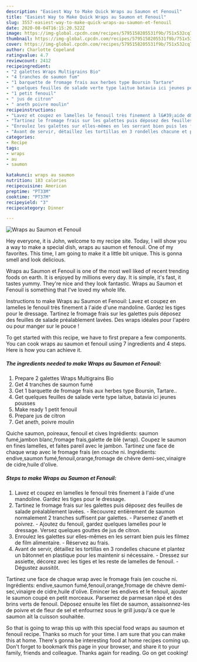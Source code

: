 ```yaml
---
description: "Easiest Way to Make Quick Wraps au Saumon et Fenouil"
title: "Easiest Way to Make Quick Wraps au Saumon et Fenouil"
slug: 3557-easiest-way-to-make-quick-wraps-au-saumon-et-fenouil
date: 2020-08-04T16:15:20.522Z
image: https://img-global.cpcdn.com/recipes/5795158205531f9b/751x532cq70/wraps-au-saumon-et-fenouil-photo-principale-de-la-recette.jpg
thumbnail: https://img-global.cpcdn.com/recipes/5795158205531f9b/751x532cq70/wraps-au-saumon-et-fenouil-photo-principale-de-la-recette.jpg
cover: https://img-global.cpcdn.com/recipes/5795158205531f9b/751x532cq70/wraps-au-saumon-et-fenouil-photo-principale-de-la-recette.jpg
author: Charlotte Copeland
ratingvalue: 4.7
reviewcount: 2412
recipeingredient:
- "2 galettes Wraps Multigrains Bio"
- "4 tranches de saumon fum"
- "1 barquette de fromage frais aux herbes type Boursin Tartare"
- " quelques feuilles de salade verte type laitue batavia ici jeunes pousses"
- "1 petit fenouil"
- " jus de citron"
- " aneth poivre moulin"
recipeinstructions:
- "Lavez et coupez en lamelles le fenouil très finement à l&#39;aide d&#39;une mandoline. Gardez les tiges pour le dressage."
- "Tartinez le fromage frais sur les galettes puis déposez des feuilles de salade préalablement lavées. Recouvrez entièrement de saumon normalement 2 tranches suffisent par galettes. Parsemez d&#39;aneth et poivrez. Ajoutez du fenouil, gardez quelques lamelles pour le dressage. Versez quelques gouttes de jus de citron."
- "Enroulez les galettes sur elles-mêmes en les serrant bien puis les filmez de film alimentaire. Réservez au frais."
- "Avant de servir, détaillez les tortillas en 3 rondelles chacune et plantez un bâtonnet en plastique pour les maintenir si nécessaire. Dressez sur assiette, décorez avec les tiges et les reste de lamelles de fenouil. Dégustez aussitôt."
categories:
- Recipe
tags:
- wraps
- au
- saumon

katakunci: wraps au saumon 
nutrition: 183 calories
recipecuisine: American
preptime: "PT33M"
cooktime: "PT37M"
recipeyield: "3"
recipecategory: Dinner

---
```



![Wraps au Saumon et Fenouil](https://img-global.cpcdn.com/recipes/5795158205531f9b/751x532cq70/wraps-au-saumon-et-fenouil-photo-principale-de-la-recette.jpg)

Hey everyone, it is John, welcome to my recipe site. Today, I will show you a way to make a special dish, wraps au saumon et fenouil. One of my favorites. This time, I am going to make it a little bit unique. This is gonna smell and look delicious.

Wraps au Saumon et Fenouil is one of the most well liked of recent trending foods on earth. It is enjoyed by millions every day. It is simple, it's fast, it tastes yummy. They're nice and they look fantastic. Wraps au Saumon et Fenouil is something that I've loved my whole life.

Instructions to make Wraps au Saumon et Fenouil: Lavez et coupez en lamelles le fenouil très finement à l&#39;aide d&#39;une mandoline. Gardez les tiges pour le dressage. Tartinez le fromage frais sur les galettes puis déposez des feuilles de salade préalablement lavées. Des wraps idéales pour l&#39;apéro ou pour manger sur le pouce !


To get started with this recipe, we have to first prepare a few components. You can cook wraps au saumon et fenouil using 7 ingredients and 4 steps. Here is how you can achieve it.

<!--inarticleads1-->

##### The ingredients needed to make Wraps au Saumon et Fenouil:

1. Prepare 2 galettes Wraps Multigrains Bio
1. Get 4 tranches de saumon fumé
1. Get 1 barquette de fromage frais aux herbes type Boursin, Tartare..
1. Get  quelques feuilles de salade verte type laitue, batavia ici jeunes pousses
1. Make ready 1 petit fenouil
1. Prepare  jus de citron
1. Get  aneth, poivre moulin


Quiche saumon, poireaux, fenouil et cives Ingrédients: saumon fumé,jambon blanc,fromage frais,galette de blé (wrap). Coupez le saumon en fines lamelles, et faites pareil avec le jambon. Tartinez une face de chaque wrap avec le fromage frais (en couche ni. Ingrédients: endive,saumon fumé,fenouil,orange,fromage de chèvre demi-sec,vinaigre de cidre,huile d&#39;olive. 

<!--inarticleads2-->

##### Steps to make Wraps au Saumon et Fenouil:

1. Lavez et coupez en lamelles le fenouil très finement à l&#39;aide d&#39;une mandoline. Gardez les tiges pour le dressage.
1. Tartinez le fromage frais sur les galettes puis déposez des feuilles de salade préalablement lavées. - Recouvrez entièrement de saumon normalement 2 tranches suffisent par galettes. - Parsemez d&#39;aneth et poivrez. - Ajoutez du fenouil, gardez quelques lamelles pour le dressage. Versez quelques gouttes de jus de citron.
1. Enroulez les galettes sur elles-mêmes en les serrant bien puis les filmez de film alimentaire. - Réservez au frais.
1. Avant de servir, détaillez les tortillas en 3 rondelles chacune et plantez un bâtonnet en plastique pour les maintenir si nécessaire. - Dressez sur assiette, décorez avec les tiges et les reste de lamelles de fenouil. - Dégustez aussitôt.


Tartinez une face de chaque wrap avec le fromage frais (en couche ni. Ingrédients: endive,saumon fumé,fenouil,orange,fromage de chèvre demi-sec,vinaigre de cidre,huile d&#39;olive. Emincer les endives et le fenouil, ajouter le saumon coupé en petit morceaux. Parsemez de parmesan râpé et des brins verts de fenouil. Déposez ensuite les filet de saumon, assaisonnez-les de poivre et de fleur de sel et enfournez sous le grill jusqu&#39;à ce que le saumon ait la cuisson souhaitée. 

So that is going to wrap this up with this special food wraps au saumon et fenouil recipe. Thanks so much for your time. I am sure that you can make this at home. There's gonna be interesting food at home recipes coming up. Don't forget to bookmark this page in your browser, and share it to your family, friends and colleague. Thanks again for reading. Go on get cooking!
